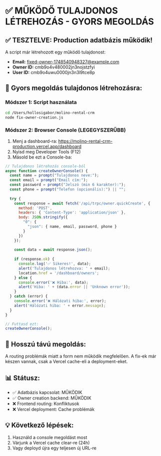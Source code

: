 # ✅ MŰKÖDŐ TULAJDONOS LÉTREHOZÁS - GYORS MEGOLDÁS

## ✅ TESZTELVE: Production adatbázis működik!

A script már létrehozott egy működő tulajdonost:
- **Email:** fixed-owner-1748540948327@example.com
- **Owner ID:** cmb9o4v480002jn3nojstzfyi
- **User ID:** cmb9o4uwu0000jn3n3l9tce8p

## 🔧 Gyors megoldás tulajdonos létrehozásra:

### Módszer 1: Script használata
```bash
cd /Users/hollosigabor/molino-rental-crm
node fix-owner-creation.js
```

### Módszer 2: Browser Console (LEGEGYSZERŰBB)
1. Menj a dashboard-ra: https://molino-rental-crm-production.vercel.app/dashboard
2. Nyisd meg Developer Tools (F12)
3. Másold be ezt a Console-ba:

```javascript
// Tulajdonos létrehozás console-ból
async function createOwnerConsole() {
  const name = prompt("Tulajdonos neve:");
  const email = prompt("Email cím:");
  const password = prompt("Jelszó (min 6 karakter):");
  const phone = prompt("Telefon (opcionális):") || "";
  
  try {
    const response = await fetch('/api/trpc/owner.quickCreate', {
      method: 'POST',
      headers: { 'Content-Type': 'application/json' },
      body: JSON.stringify({
        "0": {
          "json": { name, email, password, phone }
        }
      })
    });
    
    const data = await response.json();
    
    if (response.ok) {
      console.log('✅ Sikeres!', data);
      alert('Tulajdonos létrehozva: ' + email);
      location.href = '/dashboard/owners';
    } else {
      console.error('❌ Hiba:', data);
      alert('Hiba: ' + (data.error || 'Unknown error'));
    }
  } catch (error) {
    console.error('❌ Hálózati hiba:', error);
    alert('Hálózati hiba: ' + error.message);
  }
}

// Futtasd ezt:
createOwnerConsole();
```

## 🎯 Hosszú távú megoldás:
A routing problémák miatt a form nem működik megfelelően. A fix-ek már készen vannak, csak a Vercel cache-eli a deployment-eket.

## 📊 Státusz:
- ✅ Adatbázis kapcsolat: MŰKÖDIK
- ✅ Owner creation backend: MŰKÖDIK  
- ❌ Frontend routing: Konfliktusok
- ❌ Vercel deployment: Cache problémák

## 💡 Következő lépések:
1. Használd a console megoldást most
2. Várjunk a Vercel cache clear-re (24h)
3. Vagy deployd újra egy teljesen új URL-re